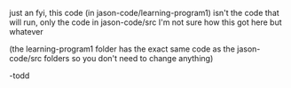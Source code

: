 just an fyi, this code (in jason-code/learning-program1) isn't the code that will run, only the code in jason-code/src
I'm not sure how this got here but whatever

(the learning-program1 folder has the exact same code as the jason-code/src folders so you don't need to change anything)

-todd
